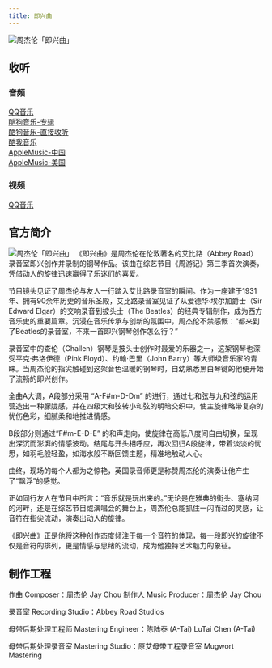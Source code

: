 ```yaml
---
title: 即兴曲
---
```

![周杰伦「即兴曲」](//public.jaychou.wiki/composition/alone/Improvisation/即兴曲3000x3000_applemusic.jpg/yss+sy "周杰伦「即兴曲」" )
## 收听
### 音频

[QQ音乐](https://y.qq.com/n/ryqq/songDetail/0039yzJW0ZXHsO)
<br/>
[酷狗音乐-专辑](https://www.kugou.com/mixsong/clhigi55.html)
<br/>
[酷狗音乐-直接收听](https://www.kugou.com/album/info/2h067550/)
<br/>
[酷我音乐](https://kuwo.cn/play_detail/476991828)
<br/>
[AppleMusic-中国](https://music.apple.com/cn/album/%E5%8D%B3%E5%85%B4%E6%9B%B2-single/1818535428)
<br/>
[AppleMusic-美国](https://music.apple.com/us/album/%E5%8D%B3%E8%88%88%E6%9B%B2-single/1818530916)

### 视频
[QQ音乐](https://y.qq.com/n/ryqq/mv/001j3Hl13r7c97)

## 官方简介
![周杰伦「即兴曲」](//public.jaychou.wiki/composition/alone/Improvisation/即兴曲-宣传照.jpg/yss+sy "周杰伦「即兴曲」" )
《即兴曲》是周杰伦在伦敦著名的艾比路（Abbey Road）录音室即兴创作并录制的钢琴作品。该曲在综艺节目《周游记》第三季首次演奏，凭借动人的旋律迅速赢得了乐迷们的喜爱。

节目镜头见证了周杰伦与友人一行踏入艾比路录音室的瞬间。作为一座建于1931年、拥有90余年历史的音乐圣殿，艾比路录音室见证了从爱德华·埃尔加爵士（Sir Edward Elgar）的交响录音到披头士（The Beatles）的经典专辑制作，成为西方音乐史的重要篇章。沉浸在音乐传承与创新的氛围中，周杰伦不禁感慨：“都来到了Beatles的录音室，不来一首即兴钢琴创作怎么行？”

录音室中的查伦（Challen）钢琴是披头士创作时最爱的乐器之一，这架钢琴也深受平克·弗洛伊德（Pink Floyd）、约翰·巴里（John Barry）等大师级音乐家的青睐。当周杰伦的指尖触碰到这架音色温暖的钢琴时，自幼熟悉黑白琴键的他便开始了流畅的即兴创作。

全曲A大调，A段部分采用 “A-F#m-D-Dm” 的进行，通过七和弦与九和弦的运用营造出一种朦胧感，并在四级大和弦转小和弦的明暗交织中，使主旋律略带复杂的忧伤色彩，细腻柔和地推进情感。

B段部分则通过“F#m-E-D-E” 的和声走向，使旋律在高低八度间自由切换，呈现出深沉而澎湃的情感波动。结尾与开头相呼应，再次回归A段旋律，带着淡淡的忧思，如羽毛般轻盈，如海水般不断回馈主题，精准地触动人心。

曲终，现场的每个人都为之惊艳，英国录音师更是称赞周杰伦的演奏让他产生了“飘浮”的感觉。

正如同行友人在节目中所言：“音乐就是玩出来的。”无论是在雅典的街头、塞纳河的河畔，还是在综艺节目或演唱会的舞台上，周杰伦总能抓住一闪而过的灵感，让音符在指尖流动，演奏出动人的旋律。

《即兴曲》正是他将这种创作态度倾注于每一个音符的体现，每一段即兴的旋律不仅是音符的排列，更是情感与思绪的流动，成为他独特艺术魅力的象征。

## 制作工程
作曲 Composer：周杰伦 Jay Chou
制作人 Music Producer：周杰伦 Jay Chou

录音室 Recording Studio：Abbey Road Studios

母带后期处理工程师 Mastering Engineer：陈陆泰 (A-Tai) LuTai Chen (A-Tai)

母带后期处理录音室 Mastering Studio：原艾母带工程录音室 Mugwort Mastering
